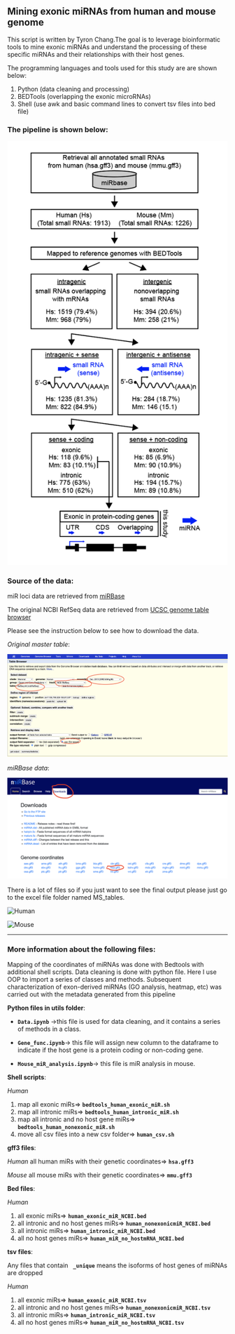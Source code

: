 ##               Mining exonic miRNAs from human and mouse genome


This script is written by Tyron Chang.The goal is to leverage bioinformatic tools to mine exonic miRNAs and understand the processing of these specific miRNAs and their relationships with their host genes.

The programming languages and tools used for this study are are shown below:
1. Python (data cleaning and processing)
2. BEDTools (overlapping the exonic microRNAs)
3. Shell (use awk and basic command lines to convert tsv files into bed file)


### The pipeline is shown below:
![Model](./exonic_miR_pipeline.png)

### Source of the data:

miR loci data are retrieved from [miRBase](https://www.mirbase.org/download/)

The original NCBI RefSeq data are retrieved from [UCSC genome table browser](https://genome.ucsc.edu/cgi-bin/hgTables)

Please see the instruction below to see how to download the data.

*Original master table*:

![UCSC](./UCSC.png)

*miRBase data*:

![miRBase](./miRBase.png)


There is a lot of files so if you just want to see the final output please just go to the excel file folder named MS_tables. 

![Human](https://img.shields.io/badge/Human-red)





![Mouse](https://img.shields.io/badge/Mouse-blue)



-----------------------------------------------------------------------------------------------


### More information about the following files:
Mapping of the coordinates of miRNAs was done with Bedtools with additional shell scripts. Data cleaning is done with python file. Here I use OOP to import a series of classes and methods. Subsequent characterization of exon-derived miRNAs (GO analysis, heatmap, etc) was carried out with the metadata generated from this pipeline


**Python files in utils folder**:

*  **`Data.ipynb`** ->this file is used for data cleaning, and it contains a series of methods in a class.

* **`Gene_func.ipynb`**-> this file will assign new column to the dataframe to indicate if the host gene is a protein coding or non-coding gene.

* **`Mouse_miR_analysis.ipynb`**-> this file is miR analysis in mouse.


**Shell scripts**:

*Human*
1. map all exonic miRs=> **`bedtools_human_exonic_miR.sh`**
2. map all intronic miRs=> **`bedtools_human_intronic_miR.sh`**
3. map all intronic and no host gene miRs=> **`bedtools_human_nonexonic_miR.sh`**
4. move all csv files into a new csv folder=> **`human_csv.sh`**



**gff3 files**:

*Human*
all human miRs with their genetic coordinates=> **`hsa.gff3`**

*Mouse*
all mouse miRs with their genetic coordinates=> **`mmu.gff3`**


**Bed files**:

*Human*
1. all exonic miRs=> **`human_exonic_miR_NCBI.bed`**
2. all intronic and no host genes miRs=> **`human_nonexonicmiR_NCBI.bed`**
3. all intronic miRs=> **`human_intronic_miR_NCBI.bed`**
4. all no host genes miRs=> **`human_miR_no_hostmRNA_NCBI.bed`**

**tsv files**:

Any files that contain **` _unique`** means the isoforms of host genes of miRNAs are dropped

*Human*
1. all exonic miRs=> **`human_exonic_miR_NCBI.tsv`**
2. all intronic and no host genes miRs=> **`human_nonexonicmiR_NCBI.tsv`**
3. all intronic miRs=> **`human_intronic_miR_NCBI.tsv`**
4. all no host genes miRs=> **`human_miR_no_hostmRNA_NCBI.tsv`**


